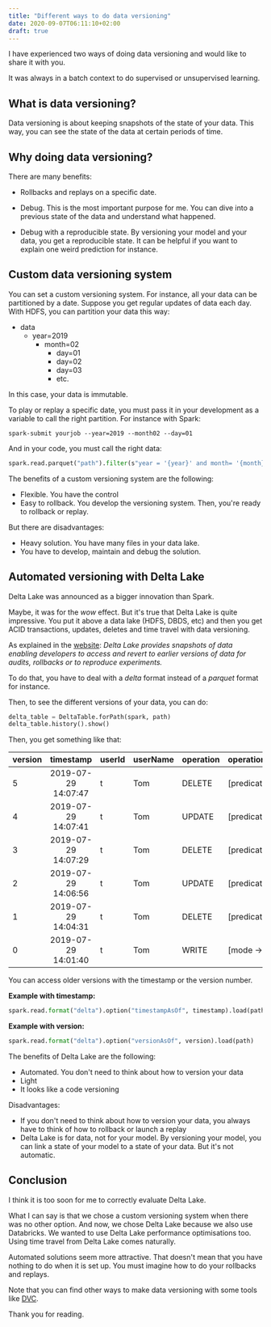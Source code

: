 ```yaml
---
title: "Different ways to do data versioning"
date: 2020-09-07T06:11:10+02:00
draft: true
---
```


I have experienced two ways of doing data versioning and would like to share it with you.

It was always in a batch context to do supervised or unsupervised learning.

## What is data versioning? 

Data versioning is about keeping snapshots of the state of your data.
This way, you can see the state of the data at certain periods of time.

## Why doing data versioning?

There are many benefits:
 
- Rollbacks and replays on a specific date.

- Debug. This is the most important purpose for me. You can dive into a previous state of the data and understand what happened.

- Debug with a reproducible state. By versioning your model and your data, you get a reproducible state. It can be helpful if you want to explain one weird prediction for instance.

## Custom data versioning system

You can set a custom versioning system. For instance, all your data can be partitioned by a date. Suppose you get regular updates of data each day. With HDFS, you can partition your data this way:

- data
    - year=2019
        - month=02
            - day=01
            - day=02
            - day=03
            - etc.
            
In this case, your data is immutable.
 
To play or replay a specific date, you must pass it in your development as a variable to call the right partition. For instance with Spark:

```
spark-submit yourjob --year=2019 --month02 --day=01
```
And in your code, you must call the right data:

```python
spark.read.parquet("path").filter(s"year = '{year}' and month= '{month}' and day = '{day}'")
```

The benefits of a custom versioning system are the following:

- Flexible. You have the control
- Easy to rollback. You develop the versioning system. Then, you're ready to rollback or replay.

But there are disadvantages:

- Heavy solution. You have many files in your data lake.
- You have to develop, maintain and debug the solution. 

## Automated versioning with Delta Lake

Delta Lake was announced as a bigger innovation than Spark.

Maybe, it was for the *wow* effect. But it's true that Delta Lake is quite impressive. You put it above a data lake (HDFS, DBDS, etc) and then you get ACID transactions, updates, deletes and time travel with data versioning.

As explained in the [website](https://delta.io/):
*Delta Lake provides snapshots of data enabling developers to access and revert to earlier versions of data for audits, rollbacks or to reproduce experiments.*

To do that, you have to deal with a *delta* format instead of a *parquet* format for instance.

Then, to see the different versions of your data, you can do:

```python
delta_table = DeltaTable.forPath(spark, path)
delta_table.history().show()
```

Then, you get something like that:

|version|          timestamp|userId|userName|operation| operationParameters| job|notebook|clusterId|readVersion|   isolationLevel|isBlindAppend|    operationMetrics|
|----------|:-------------:|------| -- | -- | -- | -- | -- | -- | -- | -- | -- | -- |
|      5|2019-07-29 14:07:47|   t|     Tom|   DELETE|[predicate -> ["(...|null|     ###|      ###|          4|WriteSerializable|        false|[numTotalRows -> ...|
|      4|2019-07-29 14:07:41|   t|     Tom|   UPDATE|[predicate -> (id...|null|     ###|      ###|          3|WriteSerializable|        false|[numTotalRows -> ...|
|      3|2019-07-29 14:07:29|   t|     Tom|   DELETE|[predicate -> ["(...|null|     ###|      ###|          2|WriteSerializable|        false|[numTotalRows -> ...|
|      2|2019-07-29 14:06:56|   t|     Tom|   UPDATE|[predicate -> (id...|null|     ###|      ###|          1|WriteSerializable|        false|[numTotalRows -> ...|
|      1|2019-07-29 14:04:31|   t|     Tom|   DELETE|[predicate -> ["(...|null|     ###|      ###|          0|WriteSerializable|        false|[numTotalRows -> ...|
|      0|2019-07-29 14:01:40|   t|     Tom|    WRITE|[mode -> ErrorIfE...|null|     ###|      ###|       null|WriteSerializable|         true|[numFiles -> 2, n...|

You can access older versions with the timestamp or the version number.

**Example with timestamp:**

```python
spark.read.format("delta").option("timestampAsOf", timestamp).load(path)
```

**Example with version:**

```python
spark.read.format("delta").option("versionAsOf", version).load(path)
```

The benefits of Delta Lake are the following:

- Automated. You don't need to think about how to version your data
- Light
- It looks like a code versioning

Disadvantages:

- If you don't need to think about how to version your data, you always have to think of how to rollback or launch a replay
- Delta Lake is for data, not for your model. By versioning your model, you can link a state of your model to a state of your data. But it's not automatic.

## Conclusion

I think it is too soon for me to correctly evaluate Delta Lake. 

What I can say is that we chose a custom versioning system when there was no other option. And now, we chose Delta Lake because we also use Databricks. We wanted to use Delta Lake performance optimisations too. Using time travel from Delta Lake comes naturally.

Automated solutions seem more attractive. That doesn't mean that you have nothing to do when it is set up. You must imagine how to do your rollbacks and replays.

Note that you can find other ways to make data versioning with some tools like [DVC](https://dvc.org/).

Thank you for reading. 
